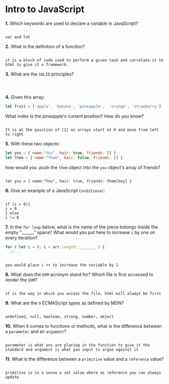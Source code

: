 # Intro to JavaScript

**1.** Which keywords are used to declare a variable in JavaScript?
<!-- enter you answer in the space below -->
```

var and let
```
**2.** What is the definition of a function?
<!-- enter you answer in the space below -->
```

it is a block of code used to perform a given task and correlate it to html to give it a framework.

```
**3.** What are the `SOLID` principles?
<!-- enter you answer in the space below -->
```



```
**4.** Given this array: 
```js
let fruit = ['apple', 'banana', 'pineapple',  'orange', 'strawberry']
``` 
What index is the pineapple's current position? How do you know?
<!-- enter you answer in the space below -->
```

It is at the position of [2] as arrays start at 0 and move from left to right
```
**5.** With these two objects: 
```js
let you = { name:"You", hair: true, friends: [] }
let them = { name:"Them", hair: false, friends: [] }
```
how would you .push the `them` object into the `you` object's array of friends?
<!-- enter you answer in the space below -->
```

let you = { name:"You", hair: true, friends: them[key] }
```

**6.** Give an example of a JavaScript `Conditional`:
<!-- enter you answer in the space below -->
```

if (i = 0){
i = 0
} else
i != 0
```
**7.** In the `for loop` below, what is the name of the piece belongs inside the empty "______" space? What would you put here to increase `i` by one on every iteration?
```js
for ( let i = 0; i < arr.length; _______ ) {
  //...
```


```

you would place i ++ to increase the variable by 1
```
**8.** What does the `DOM` acronym stand for? Which file is first accessed to render the `DOM`?
<!-- enter you answer in the space below -->
```

it is the way in which you access the file, html will always be first
```

**9.** What are the `9` ECMAScript types as defined by MDN?
<!-- enter you answer in the space below -->
```

undefined, null, boolean, strong, number, object
```
**10.** When it comes to functions or methods, what is the difference between a `parameter` and an `argument`?
<!-- enter you answer in the space below -->
```

parameter is what you are placing in the function to give it the standard and argument is what you input to argue against it
```
**11.** What is the difference between a `primitive` value and a `reference` value?
<!-- enter you answer in the space below -->
```

primitive is in a sense a set value where as reference you can always update
```